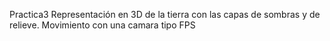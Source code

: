 Practica3
Representación en 3D de la tierra con las capas de sombras y de relieve. Movimiento con una camara tipo FPS

